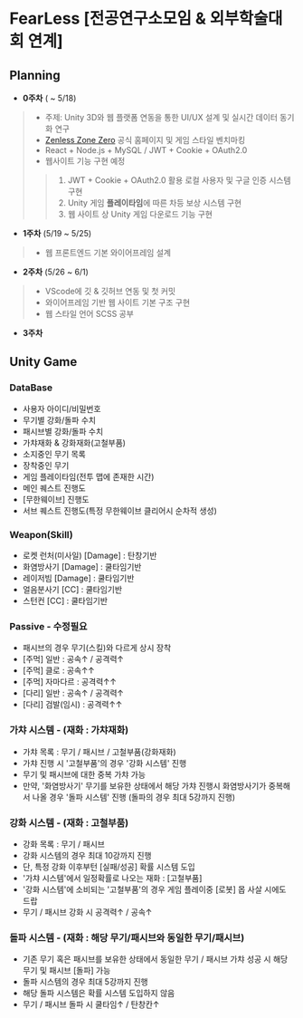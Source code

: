 # FearLess [전공연구소모임 & 외부학술대회 연계]

## Planning
- **0주차** ( ~ 5/18)
> - 주제: Unity 3D와 웹 플랫폼 연동을 통한 UI/UX 설계 및 실시간 데이터 동기화 연구
> - [Zenless Zone Zero](https://zenless.hoyoverse.com/ko-kr/main) 공식 홈페이지 및 게임 스타일 벤치마킹
> - React + Node.js + MySQL / JWT + Cookie + OAuth2.0
> - 웹사이트 기능 구현 예정
>> 1. JWT + Cookie + OAuth2.0 활용 로컬 사용자 및 구글 인증 시스템 구현
>> 2. Unity 게임 **플레이타임**에 따른 차등 보상 시스템 구현
>> 3. 웹 사이트 상 Unity 게임 다운로드 기능 구현
- **1주차** (5/19 ~ 5/25)
> - 웹 프론트엔드 기본 와이어프레임 설계
- **2주차** (5/26 ~ 6/1)
> - VScode에 깃 & 깃허브 연동 및 첫 커밋
> - 와이어프레임 기반 웹 사이트 기본 구조 구현
> - 웹 스타일 언어 SCSS 공부
- **3주차** 











## Unity Game
### DataBase
- 사용자 아이디/비밀번호
- 무기별 강화/돌파 수치
- 패시브별 강화/돌파 수치
- 가챠재화 & 강화재화(고철부품)
- 소지중인 무기 목록
- 장착중인 무기
- 게임 플레이타임(전투 맵에 존재한 시간)
- 메인 퀘스트 진행도
- [무한웨이브] 진행도
- 서브 퀘스트 진행도(특정 무한웨이브 클리어시 순차적 생성)

### Weapon(Skill)
- 로켓 런처(미사일) [Damage] : 탄창기반
- 화염방사기 [Damage] : 쿨타임기반
- 레이저빔 [Damage] : 쿨타임기반
- 얼음분사기 [CC] : 쿨타임기반
- 스턴컨 [CC] : 쿨타임기반

### Passive - 수정필요
- 패시브의 경우 무기(스킬)와 다르게 상시 장착
- [주먹] 일반 : 공속↑ / 공격력↑
- [주먹] 클로 : 공속↑↑
- [주먹] 자마다르 : 공격력↑↑
- [다리] 일반 : 공속↑ / 공격력↑
- [다리] 검발(임시) : 공격력↑↑

### 가챠 시스템 - (재화 : 가챠재화)
- 가챠 목록 : 무기 / 패시브 / 고철부품(강화재화)
- 가챠 진행 시 '고철부품'의 경우 '강화 시스템' 진행
- 무기 및 패시브에 대한 중복 가챠 가능
- 만약, '화염방사기' 무기를 보유한 상태에서 해당 가챠 진행시 화염방사기가 중복해서 나올 경우 '돌파 시스템' 진행 (돌파의 경우 최대 5강까지 진행)

### 강화 시스템 - (재화 : 고철부품)
- 강화 목록 : 무기 / 패시브
- 강화 시스템의 경우 최대 10강까지 진행
- 단, 특정 강화 이후부턴 [실패/성공] 확률 시스템 도입
- '가챠 시스템'에서 일정확률로 나오는 재화 : [고철부품]
- '강화 시스템'에 소비되는 '고철부품'의 경우 게임 플레이중 [로봇] 몹 사살 시에도 드랍
- 무기 / 패시브 강화 시 공격력↑ / 공속↑

### 돌파 시스템 - (재화 : 해당 무기/패시브와 동일한 무기/패시브)
- 기존 무기 혹은 패시브를 보유한 상태에서 동일한 무기 / 패시브 가챠 성공 시 해당 무기 및 패시브 [돌파] 가능
- 돌파 시스템의 경우 최대 5강까지 진행
- 해당 돌파 시스템은 확률 시스템 도입하지 않음
- 무기 / 패시브 돌파 시 쿨타임↑ / 탄창칸↑